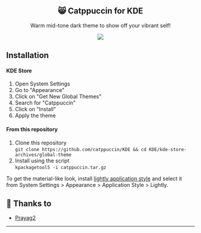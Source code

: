 <p align="center">
  <h2 align="center">😸 Catppuccin for KDE</h2>
</p>

<p align="center">Warm mid-tone dark theme to show off your vibrant self!</p>

<p align="center">
  <img src="https://github.com/Prayag2/catppuccin_kde/blob/main/assets/ss.png"/>
</p>

## Installation
#### KDE Store
1. Open System Settings
2. Go to "Appearance"
3. Click on "Get New Global Themes"
4. Search for "Catppuccin"
5. Click on "Install"
6. Apply the theme

#### From this repository
1. Clone this repository  
`git clone https://github.com/catppuccin/KDE && cd KDE/kde-store-archives/global-theme`  
2. Install using the script  
`kpackagetool5 -i catppuccin.tar.gz`
  
To get the material-like look, install [lightly application style](https://github.com/Luwx/Lightly) and select it from System Settings > Appearance > Application Style > Lightly.

## 💝 Thanks to

- [Prayag2](https://github.com/Prayag2)

---
